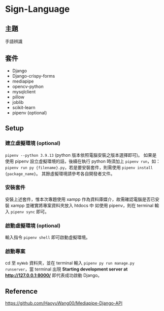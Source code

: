 # Sign-Language
## 主題
手語辨識
## 套件
- Django
- Django-crispy-forms
- mediapipe
- opencv-python
- mysqlclient
- pillow
- joblib
- scikit-learn
- pipenv (optional)
## Setup
### 建立虛擬環境 (optional)
`pipenv --python 3.9.13` (python 版本依照電腦安裝之版本選擇即可)。
如果是使用 pipenv 設立虛擬環境的話，後續在執行 python 時須加上 `pipenv run`，如：`pipenv run py {filename}.py`，若是要安裝套件，則需使用 `pipenv install {package_name}`。
其餘虛擬環境請參考各自開發者文件。
### 安裝套件
安裝上述套件，惟本次專題使用 xampp 作為資料庫媒介，故需確認電腦是否已安裝 xampp 並確實將專案資料夾放入 htdocs 中
如使用 pipenv，則在 terminal 輸入 `pipenv sync` 即可。
### 啟動虛擬環境 (optional)
輸入指令 `pipenv shell` 即可啟動虛擬環境。
### 啟動專案
cd 至 `myWeb` 資料夾，並在 terminal 輸入 `pipenv py run manage.py runserver`，當 terminal 出現 **Starting development server at http://127.0.0.1:8000/** 即代表成功啟動 Django。
## Reference
https://github.com/HaoyuWang00/Mediapipe-Django-API

